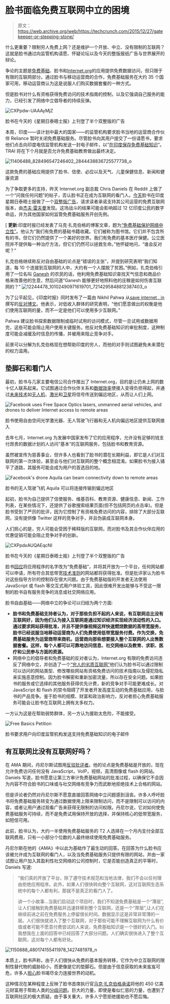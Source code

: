 # 脸书面临免费互联网中立的困境

> 原文：<https://web.archive.org/web/https://techcrunch.com/2015/12/27/gatekeeper-or-stepping-stone/>

什么更重要？限制穷人免费上网？还是维护一个开放、中立、没有限制的互联网？这就是脸书通过向监管机构请愿、怀疑论坛以及今天的整版报纸广告与世界展开的辩论。

争论的主题是[免费基础](https://web.archive.org/web/20230403113545/https://techcrunch.com/2014/07/31/internet-org-app/)、脸书和[Internet.org](https://web.archive.org/web/20230403113545/https://info.internet.org/en)的应用提供免费数据访问，但只限于有限的互联网部分。通过脸书与移动运营商的合作，免费基础服务在大约 35 个国家可用，移动运营商认为这是说服人们购买数据套餐的一种方式。

但是脸书对什么有资格获得免费访问的技术指南的控制，以及它强调自己服务的能力，已经引发了网络中立倡导者的持续反弹。

![CXPpdw-UAAAyMjZ](img/27c23b91604e82e320618183c36f1271.png)

脸书在今天的《星期日泰晤士报》上刊登了半个双整版的广告

本周，印度——该计划中最大的国家——的监管机构要求脸书当地的运营商合作伙伴 Reliance 暂时关闭免费基础服务。尽管脸书向其用户提交了一份请愿书，要求他们点击向印度电信监管机构发送一封电子邮件，以“[在印度保存免费基础知识](https://web.archive.org/web/20230403113545/https://techcrunch.com/2015/12/17/save-free-basics/)”。TRAI 将在下个月就是否允许免费基础教育做出最终决定。

![11406488_828496547246402_2844438836725577738_o](img/2c3e6f333f93a32953fb17d02a7c5e03.png)

这款免费的基础应用提供了脸书、信使、必应以及天气、儿童保健信息、新闻和健康资源

为了争取更多的支持，昨天 Internet.org 副总裁 Chris Daniels 在 Reddit 上做了一个“问我任何问题”的帖子，否认脸书正在成为互联网的看门人。[今天](https://web.archive.org/web/20230403113545/http://boingboing.net/2015/12/27/facebooks-fuddy-full-page-a.html)脸书在印度星期日泰晤士报做了一个[双整版广告](https://web.archive.org/web/20230403113545/https://twitter.com/reifman/status/681144960364621825)，请求读者承诺支持其公司运营的免费互联网版本，由[杰夫·雷夫曼](https://web.archive.org/web/20230403113545/https://twitter.com/reifman/status/681144960364621825)发现。这场战斗的结果可能会影响超过 12 亿印度公民的数字命运，并为其他国家如何监管免费基础服务开创先例。

[ **更新**:印度时报已经发表了马克·扎克伯格的博客文章，题为[“免费基础保护网络中立性”](https://web.archive.org/web/20230403113545/http://blogs.timesofindia.indiatimes.com/toi-edit-page/free-basics-protects-net-neutrality/)。他认为“我们有免费的基础书籍收藏。它们被称为图书馆。它们并不包含所有的书，但它们仍然提供了一个美好的世界。我们有免费的基本医疗保健。公立医院并不提供每一种治疗方法，但它们仍然可以拯救生命。”他怀疑地问，“谁会反对呢？”

扎克伯格继续称反对自由基础的论点是“错误的主张”，并提到研究表明“我们知道，每 10 个连接到互联网的人中，大约有一个人摆脱了贫困。”例如，扎克伯格引用了一位名叫 [Ganesh](https://web.archive.org/web/20230403113545/https://www.facebook.com/photo.php?fbid=10102490971619701&set=a.529237706231.2034669.4&type=3) 的农民的话，他利用免费基础知识查找天气信息和商品价格来改善他的生意，然后问道“Ganesh 能够更好地照料他的庄稼是如何伤害互联网的？”
![12244478_10102490971619701_7214295848812387403_o](img/e1e653c91b5c7fc42f885543cb4f667c.png)

为了公平起见，《印度时报》同时发布了一篇由 Nikhil Pahwa 从[save internet . in](https://web.archive.org/web/20230403113545/http://savetheinternet.in/)撰写的[反对博文](https://web.archive.org/web/20230403113545/http://blogs.timesofindia.indiatimes.com/toi-edit-page/its-a-battle-for-internet-freedom/)。他表示，对低收入群体的研究表明，“他们愿意做出的权衡是他们使用互联网的量，而不一定是他们可以使用多少互联网。”

Pahwa 建议脸书探索数据限制或临时试用的访问模式，尽管一旦试用或数据用完，这些可能会阻止用户使用关键服务。他反对免费基础知识的审批制度，这种制度可能会减缓及时信息的传播，并被用来阻止竞争对手。

前景可以分解为扎克伯格现在想帮助印度的穷人，而他的对手则试图避免未来潜在的权力滥用。

## 垫脚石和看门人

最初，脸书与几家主要电信公司合作推出了 Internet.org，目的是让仍未上网的数十亿人联系起来。它试图通过合作伙伴关系和[数据效率](https://web.archive.org/web/20230403113545/https://techcrunch.com/2015/06/04/download-facebook-lite/)使接入变得负担得起，并通过[未来技术](https://web.archive.org/web/20230403113545/https://techcrunch.com/2014/03/28/facebook-satellites-and-drones/)如[无人机](https://web.archive.org/web/20230403113545/https://techcrunch.com/2015/07/30/facebook-wont-be-an-isp-but-is-building-internet-shooting-drones-for-carriers/#.c09dfs:plXS)、[激光](https://web.archive.org/web/20230403113545/https://techcrunch.com/2014/03/27/facebook-drones/)和[卫星](https://web.archive.org/web/20230403113545/https://techcrunch.com/2015/10/06/facebook-eutelsat/)将信号传送到偏远地区，从而让人们上网。

![Facebook uses Free Space Optics lasers, unmanned aerial vehicles, and drones to deliver Internet access to remote areas](img/69027f370305701167087b30bdc25c22.png)

脸书使用自由空间光学激光器、无人驾驶飞行器和无人机向偏远地区提供互联网接入

去年七月，Internet.org 为发展中国家发布了它的应用程序，允许没有足够的钱支付昂贵的数据计划的人访问“基本”的互联网服务，包括脸书和教育资源。

虽然被宣传为慈善事业，但许多人也看到了脸书的潜在长期利益，即它是人们对互联网的第一次体验，甚至会与他们对互联网的整个概念相混淆。如果脸书为接入铺平了道路，其服务可能会成为用户的首选目的地。

![Facebook's drone Aquila can beam connectivity down to remote areas](img/a495bc941694cc3e7198a5d05af2ca91.png)

脸书的无人驾驶飞机 Aquila 可以将连接传输到偏远地区

起初，脸书为自己提供了信使服务、维基百科、教育资源、健康信息、新闻、工作列表，在某些情况下，还提供了谷歌搜索结果页面(但不包括网页的点击率)。但是脸书受到了严厉的批评，因为它控制了有资格免费访问的内容，排除了大部分互联网，没有提供像 Twitter 这样的竞争对手，并且伪装成互联网本身。

人们担心的是，穷人可能会受困于稀释版的互联网，而对脸书及其合作伙伴应用的优惠促销可能会阻止竞争对手的创新。

![CXPpdxAUQAEqcNI](img/62ad0f8944ed020829911feefeca08b8.png)

脸书在今天的《星期日泰晤士报》上刊登了半个双整版的广告

脸书[回应](https://web.archive.org/web/20230403113545/https://techcrunch.com/2015/05/04/facebooks-internet-org-project-is-now-a-platform/)将应用程序的名字改为“免费基础”，并将其开放为一个平台，任何网站都可以申请，所有符合其低带宽[技术准则](https://web.archive.org/web/20230403113545/https://developers.facebook.com/docs/internet-org/participation-guidelines)的网站都将获得批准。但是批评家认为脸书对这些指导方针的控制存在很大问题。由于免费基础版的开发者无法使用 JavaScript 或 flash 等交互式用户体验工具，因此很难开发出能够与不受这一限制的脸书自有服务竞争的消息或社交网络应用。

脸书自由基础——网络中立的争论可以归结为两个方面:

*   **脸书和免费基础支持者认为，对于那些负担不起的人来说，有互联网总比没有互联网好，因为他们认为接入互联网是通过知识经济实现经济流动性的入口。通过要求网站获得批准，并且不提供像视频这样快速燃烧数据的高带宽服务，脸书已经说服当地移动运营商为人们免费使用低带宽服务付费。作为交换，免费基础服务为运营商带来商机，运营商向那些想要接入整个互联网的人出售数据套餐。这样，每个人都可以可靠地访问信息、社交网络以及教育、求职、医疗和公民参与方面的资源。**
*   网络中立的倡导者和免费基础的反对者认为，Internet.org 有限的免费访问违反了网络中立，并创造了一个[“穷人的劣质互联网”](https://web.archive.org/web/20230403113545/http://qz.com/385821/poor-internet-for-poor-people-why-facebooks-internet-org-amounts-to-economic-racism/)他们认为脸书可以通过限制可以访问的网站类型、修改哪些网站有资格免费访问的技术指南以及侵犯隐私来实施恶意控制。因为脸书解密和重新加密流量，所以存在安全问题。如果脸书的服务或它选择的其他服务获得优先计费，新的竞争对手可能更难成长。对 JavaScript 和 flash 的禁令阻碍了开发者开发高度互动的免费基础应用，与脸书的产品竞争。鉴于脸书的规模、财富和政治影响力，反对者担心免费基础服务可能会让脸书在互联网上拥有太多权力。

一方认为这是在帮助弱势群体，另一方认为援助太危险，不能接受。

![Free Basics Petition](img/bc3fb21b87d16f73607028a23d48c78a.png)

脸书要求用户向印度监管机构发送支持免费基础知识的电子邮件

## 有互联网比没有互联网好吗？

在 AMA 期间，丹尼尔斯试图用[反驳批评者](https://web.archive.org/web/20230403113545/https://www.reddit.com/r/india/comments/3ya52q/vp_internetorg/cybra12)。他的论点是免费基础是开放的，现在允许免费访问任何没有 JavaScript，VoIP，视频，高清图像或 flash 的网站。Daniels 写道，脸书愿意让第三方审计免费基础网站的批准过程，以确保它不会因为内容不符合脸书的口味或与社交网络有竞争力而武断地拒绝技术上合格的网站。

但是评论者仍然对丹尼尔斯不愿意直接回答网络中立问题感到沮丧。许多人呼吁脸书将免费基础服务转变为通过数据使用上限来限制访问，而不是限制可以访问的内容，或者让用户通过观看广告来获得无限制的访问权限。丹尼尔说，它对如何使免费基础服务可持续，而不是免费试用保持开放的选择，并保持核心的低带宽服务，如短信可用。

此前，脸书认为，大约一半使用免费基础服务的 T2 人选择在一个月内支付全部互联网费用，只有一小部分个位数的人最终继续使用免费基础服务。

丹尼尔斯在他的《AMA》中以此为基础作了最生动的回答。在回答为什么脸书应该被允许成为互联网的看门人，以及当免费基础服务只提供有限的网站，并由一家试图让用户加入其盈利性社交网络的公司控制时，它是否能创造真正的平等时，Daniels 写道:

> “我们真的开放了平台，除了遵守技术规范和当地法律，我们不会以任何理由拒绝应用程序。此外，如果人们很快转向整个互联网，这对互联网生态系统中的每个人都有利，那就不是真正的看门人了。
> 
> 讲一个小故事…当我们启动这个项目时，我们不知道免费基础是一个“薄层”,让人们接触到免费基础并迅速转移到整个互联网，还是一个“厚层”,让人们在继续前进之前在免费服务上停留很长时间。数据显示这是非常非常薄的一层。人们很快就进入了整个互联网，对于那些可能不理解互联网为什么有价值或者可能不愿意付费尝试的人来说，免费基础知识是一个很好的入门。b)我想我在上面的回答中已经回答了大部分问题。人们确实很快进入了整个互联网，这对每个人都有好处。

![1150888_480174155411978_1427481978_n](img/365f78b0ab96aa99a921b3bf4b6f560c.png)

本质上，脸书声称，由于人们很快从免费的基本服务转移，它作为中立互联网的限制性替代物的威胁较小，而更像是它的垫脚石。但是由于信息获取的未来岌岌可危，许多人[担心](https://web.archive.org/web/20230403113545/http://www.nytimes.com/2015/10/26/technology/facebook-meets-skepticism-in-bid-to-expand-internet-in-india.html?_r=0)脸书竭尽全力连接世界的动机。

这种情况在某种程度上反映了脸书首席执行官[马克·扎克伯格承诺](https://web.archive.org/web/20230403113545/https://techcrunch.com/2015/12/11/the-chan-zuckerberg-initiative/)将他的 450 亿美元财富用于帮助人类的[分歧问题](https://web.archive.org/web/20230403113545/https://techcrunch.com/2015/12/03/zuckerberg-responds-to-critics-explains-how-hes-spending-45b/)。巨大的力量，即使是看似仁慈的力量，也遭到了互联网社区的极大质疑。由于事关重大，许多人宁愿拒绝援助也不愿后悔。
